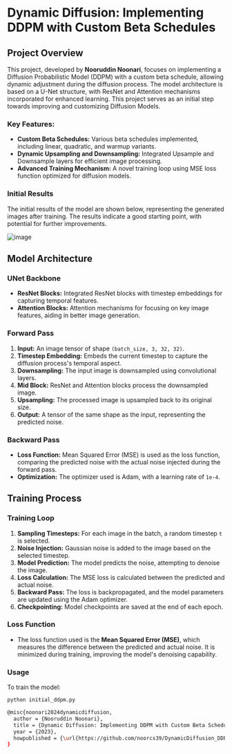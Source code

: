 # Dynamic Diffusion: Implementing DDPM with Custom Beta Schedules

## Project Overview

This project, developed by **Nooruddin Noonari**, focuses on implementing a Diffusion Probabilistic Model (DDPM) with a custom beta schedule, allowing dynamic adjustment during the diffusion process. The model architecture is based on a U-Net structure, with ResNet and Attention mechanisms incorporated for enhanced learning. This project serves as an initial step towards improving and customizing Diffusion Models.

### Key Features:
- **Custom Beta Schedules:** Various beta schedules implemented, including linear, quadratic, and warmup variants.
- **Dynamic Upsampling and Downsampling:** Integrated Upsample and Downsample layers for efficient image processing.
- **Advanced Training Mechanism:** A novel training loop using MSE loss function optimized for diffusion models.

### Initial Results
The initial results of the model are shown below, representing the generated images after training. The results indicate a good starting point, with potential for further improvements.

![image](https://github.com/user-attachments/assets/1b8d7b96-2f66-4df8-9294-df335e6a89fd)


## Model Architecture

### UNet Backbone
- **ResNet Blocks:** Integrated ResNet blocks with timestep embeddings for capturing temporal features.
- **Attention Blocks:** Attention mechanisms for focusing on key image features, aiding in better image generation.

### Forward Pass
1. **Input:** An image tensor of shape `(batch_size, 3, 32, 32)`.
2. **Timestep Embedding:** Embeds the current timestep to capture the diffusion process's temporal aspect.
3. **Downsampling:** The input image is downsampled using convolutional layers.
4. **Mid Block:** ResNet and Attention blocks process the downsampled image.
5. **Upsampling:** The processed image is upsampled back to its original size.
6. **Output:** A tensor of the same shape as the input, representing the predicted noise.

### Backward Pass
- **Loss Function:** Mean Squared Error (MSE) is used as the loss function, comparing the predicted noise with the actual noise injected during the forward pass.
- **Optimization:** The optimizer used is Adam, with a learning rate of `1e-4`.

## Training Process

### Training Loop
1. **Sampling Timesteps:** For each image in the batch, a random timestep `t` is selected.
2. **Noise Injection:** Gaussian noise is added to the image based on the selected timestep.
3. **Model Prediction:** The model predicts the noise, attempting to denoise the image.
4. **Loss Calculation:** The MSE loss is calculated between the predicted and actual noise.
5. **Backward Pass:** The loss is backpropagated, and the model parameters are updated using the Adam optimizer.
6. **Checkpointing:** Model checkpoints are saved at the end of each epoch.

### Loss Function
- The loss function used is the **Mean Squared Error (MSE)**, which measures the difference between the predicted and actual noise. It is minimized during training, improving the model's denoising capability.

### Usage

To train the model:
```bash
python initial_ddpm.py

@misc{noonari2024dynamicdiffusion,
  author = {Nooruddin Noonari},
  title = {Dynamic Diffusion: Implementing DDPM with Custom Beta Schedules},
  year = {2023},
  howpublished = {\url{https://github.com/noorcs39/DynamicDiffusion_DDPM}},
}
